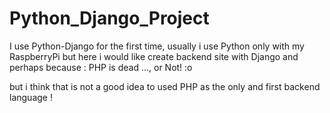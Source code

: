 # Python_Django_Project
I use Python-Django for the first time, usually i use Python only with my RaspberryPi but here i would like create backend site with Django and perhaps because :
PHP is dead ..., or Not! :o

but i think that is not a good idea to used PHP as the only and first backend language !
